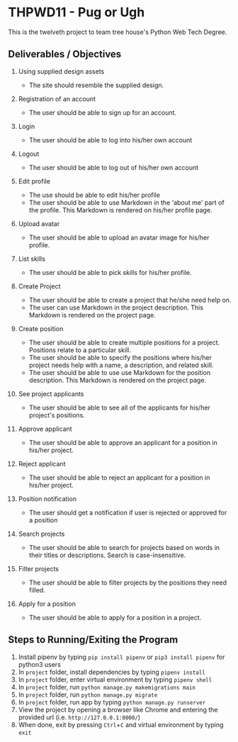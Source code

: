 # THPWD11 - Pug or Ugh

This is the twelveth project to team tree house's Python Web Tech Degree.

## Deliverables / Objectives

1. Using supplied design assets
    - The site should resemble the supplied design.

2. Registration of an account
    - The user should be able to sign up for an account.

3. Login
    - The user should be able to log into his/her own account

4. Logout
    - The user should be able to log out of his/her own account

5. Edit profile
    - The use should be able to edit his/her profile
    - The user should be able to use Markdown in the 'about me' part of the profile. This Markdown is rendered on his/her profile page.

6. Upload avatar
    - The user should be able to upload an avatar image for his/her profile.

7. List skills
    - The user should be able to pick skills for his/her profile.

8. Create Project
    - The user should be able to create a project that he/she need help on.
    - The user can use Markdown in the project description. This Markdown is rendered on the project page.

9. Create position
    - The user should be able to create multiple positions for a project. Positions relate to a particular skill.
    - The user should be able to specify the positions where his/her project needs help with a name, a description, and related skill.
    - The user should be able to use use Markdown for the position description. This Markdown is rendered on the project page.

10. See project applicants
    - The user should be able to see all of the applicants for his/her project's positions.

11. Approve applicant
    - The user should be able to approve an applicant for a position in his/her project.

12. Reject applicant
    - The user should be able to reject an applicant for a position in his/her project.

13. Position notification
    - The user should get a notification if user is rejected or approved for a position

14. Search projects
    - The user should be able to search for projects based on words in their titles or descriptions. Search is case-insensitive.

15. Filter projects
    - The user should be able to filter projects by the positions they need filled.

16. Apply for a position
    - The user should be able to apply for a position in a project.

## Steps to Running/Exiting the Program
1. Install pipenv by typing `pip install pipenv` or `pip3 install pipenv` for python3 users
2. In `project` folder, install dependencies by typing `pipenv install`
3. In `project` folder, enter virtual environment by typing `pipenv shell`
4. In `project` folder, run `python manage.py makemigrations main`
5. In `project` folder, run `python manage.py migrate`
6. In `project` folder, run app by typing `python manage.py runserver`
7. View the project by opening a browser like Chrome and entering the provided url (i.e. `http://127.0.0.1:8000/`)
8. When done, exit by pressing `Ctrl`+`C` and virtual environment by typing `exit`